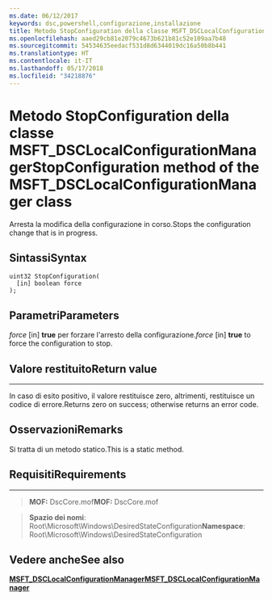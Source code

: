 ```yaml
---
ms.date: 06/12/2017
keywords: dsc,powershell,configurazione,installazione
title: Metodo StopConfiguration della classe MSFT_DSCLocalConfigurationManager
ms.openlocfilehash: aaed29cb81e2079c4673b621b81c52e109aa7b48
ms.sourcegitcommit: 54534635eedacf531d8d6344019dc16a50b8b441
ms.translationtype: HT
ms.contentlocale: it-IT
ms.lasthandoff: 05/17/2018
ms.locfileid: "34218876"
---
```

# <a name="stopconfiguration-method-of-the-msftdsclocalconfigurationmanager-class"></a><span data-ttu-id="94cb7-103">Metodo StopConfiguration della classe MSFT_DSCLocalConfigurationManager</span><span class="sxs-lookup"><span data-stu-id="94cb7-103">StopConfiguration method of the MSFT_DSCLocalConfigurationManager class</span></span>

<span data-ttu-id="94cb7-104">Arresta la modifica della configurazione in corso.</span><span class="sxs-lookup"><span data-stu-id="94cb7-104">Stops the configuration change that is in progress.</span></span>

<a name="syntax"></a><span data-ttu-id="94cb7-105">Sintassi</span><span class="sxs-lookup"><span data-stu-id="94cb7-105">Syntax</span></span>
------

```mof
uint32 StopConfiguration(
  [in] boolean force
);
```

<a name="parameters"></a><span data-ttu-id="94cb7-106">Parametri</span><span class="sxs-lookup"><span data-stu-id="94cb7-106">Parameters</span></span>
----------

<span data-ttu-id="94cb7-107">*force* \[in\] **true** per forzare l'arresto della configurazione.</span><span class="sxs-lookup"><span data-stu-id="94cb7-107">*force* \[in\] **true** to force the configuration to stop.</span></span>

## <a name="return-value"></a><span data-ttu-id="94cb7-108">Valore restituito</span><span class="sxs-lookup"><span data-stu-id="94cb7-108">Return value</span></span>
------------

<span data-ttu-id="94cb7-109">In caso di esito positivo, il valore restituisce zero, altrimenti, restituisce un codice di errore.</span><span class="sxs-lookup"><span data-stu-id="94cb7-109">Returns zero on success; otherwise returns an error code.</span></span>

## <a name="remarks"></a><span data-ttu-id="94cb7-110">Osservazioni</span><span class="sxs-lookup"><span data-stu-id="94cb7-110">Remarks</span></span>

<span data-ttu-id="94cb7-111">Si tratta di un metodo statico.</span><span class="sxs-lookup"><span data-stu-id="94cb7-111">This is a static method.</span></span>

## <a name="requirements"></a><span data-ttu-id="94cb7-112">Requisiti</span><span class="sxs-lookup"><span data-stu-id="94cb7-112">Requirements</span></span>
------------
><span data-ttu-id="94cb7-113">**MOF:** DscCore.mof</span><span class="sxs-lookup"><span data-stu-id="94cb7-113">**MOF:** DscCore.mof</span></span>

><span data-ttu-id="94cb7-114">**Spazio dei nomi**: Root\Microsoft\Windows\DesiredStateConfiguration</span><span class="sxs-lookup"><span data-stu-id="94cb7-114">**Namespace**: Root\Microsoft\Windows\DesiredStateConfiguration</span></span>


## <a name="see-also"></a><span data-ttu-id="94cb7-115">Vedere anche</span><span class="sxs-lookup"><span data-stu-id="94cb7-115">See also</span></span>


[<span data-ttu-id="94cb7-116">**MSFT_DSCLocalConfigurationManager**</span><span class="sxs-lookup"><span data-stu-id="94cb7-116">**MSFT_DSCLocalConfigurationManager**</span></span>](msft-dsclocalconfigurationmanager.md)